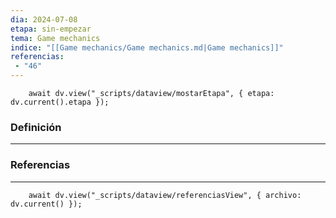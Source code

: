 ```yaml
---
dia: 2024-07-08
etapa: sin-empezar
tema: Game mechanics
indice: "[[Game mechanics/Game mechanics.md|Game mechanics]]"
referencias: 
 - "46"
---
```

```dataviewjs
	await dv.view("_scripts/dataview/mostarEtapa", { etapa: dv.current().etapa });
```
### Definición
---




### Referencias
---
```dataviewjs
	await dv.view("_scripts/dataview/referenciasView", { archivo: dv.current() });
```